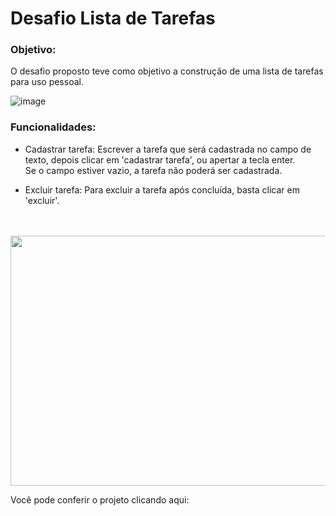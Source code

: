# Desafio Lista de Tarefas
### Objetivo:
O desafio proposto teve como objetivo a construção de uma lista de tarefas para uso pessoal.

![image](https://github.com/Danifeares/desafio-team-togepi/assets/117787402/8ed0c63d-058e-4492-a708-eb7d0a2b1652)

### Funcionalidades:

- Cadastrar tarefa: Escrever a tarefa que será cadastrada no campo de texto, depois clicar em 'cadastrar tarefa', ou apertar a tecla enter. <br/>
Se o campo estiver vazio, a tarefa não poderá ser cadastrada.

- Excluir tarefa: Para excluir a tarefa após concluída, basta clicar em 'excluir'. 
<br/>

<br/>

<img src="https://github.com/Danifeares/desafio-team-togepi/assets/117787402/8928cca7-6f71-4356-9f07-13d1540650b2" width="650" height="400">

Você pode conferir o projeto clicando aqui:
